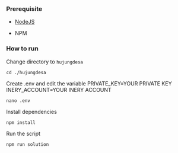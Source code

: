 ### Prerequisite

- [NodeJS](https://nodejs.org/en/)

- NPM



### How to run

Change directory to ```hujungdesa```

```shell
cd ./hujungdesa
```

Create .env and edit the variable
PRIVATE_KEY=YOUR PRIVATE KEY
INERY_ACCOUNT=YOUR INERY ACCOUNT

```shell
nano .env
```

Install dependencies

```shell
npm install
```

Run the script

```
npm run solution
```
